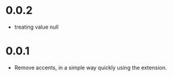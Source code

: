 # 0.0.2

* treating value null

# 0.0.1

* Remove accents, in a simple way quickly using the extension. 
